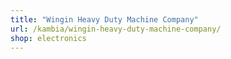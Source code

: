 ```yaml
---
title: "Wingin Heavy Duty Machine Company"
url: /kambia/wingin-heavy-duty-machine-company/
shop: electronics
---
```

